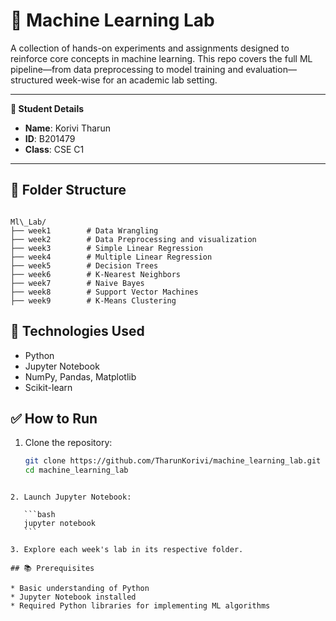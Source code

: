 # 🧠 Machine Learning Lab

A collection of hands-on experiments and assignments designed to reinforce core concepts in machine learning. This repo covers the full ML pipeline—from data preprocessing to model training and evaluation—structured week-wise for an academic lab setting.

---

**👤 Student Details**

- **Name**: Korivi Tharun  
- **ID**: B201479  
- **Class**: CSE C1  

---

## 📁 Folder Structure

```

Ml\_Lab/
├── week1        # Data Wrangling
├── week2        # Data Preprocessing and visualization
├── week3        # Simple Linear Regression
├── week4        # Multiple Linear Regression
├── week5        # Decision Trees
├── week6        # K-Nearest Neighbors
├── week7        # Naive Bayes
├── week8        # Support Vector Machines
├── week9        # K-Means Clustering

````

## 🔧 Technologies Used

- Python
- Jupyter Notebook
- NumPy, Pandas, Matplotlib
- Scikit-learn

## ✅ How to Run

1. Clone the repository:

   ```bash
   git clone https://github.com/TharunKorivi/machine_learning_lab.git
   cd machine_learning_lab
````

2. Launch Jupyter Notebook:

   ```bash
   jupyter notebook
   ```

3. Explore each week's lab in its respective folder.

## 📚 Prerequisites

* Basic understanding of Python
* Jupyter Notebook installed
* Required Python libraries for implementing ML algorithms
